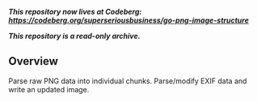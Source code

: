 ***This repository now lives at Codeberg: https://codeberg.org/superseriousbusiness/go-png-image-structure***

***This repository is a read-only archive.***

## Overview

Parse raw PNG data into individual chunks. Parse/modify EXIF data and write an updated image.
